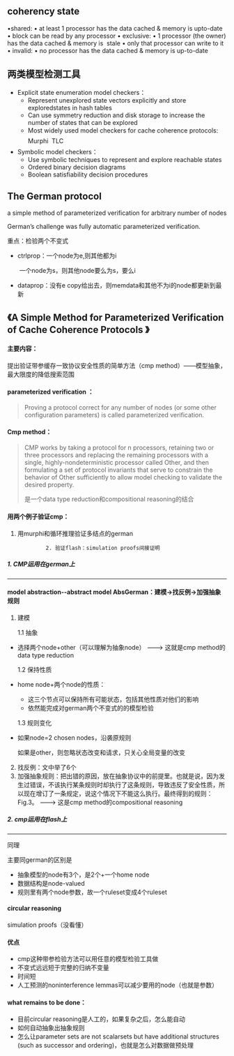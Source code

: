 ## coherency state

•shared:
  • at least 1 processor has the data cached & memory is upto-date
  • block can be read by any processor
• exclusive:
  • 1 processor (the owner) has the data cached & memory is
​    stale
  • only that processor can write to it
• invalid:
  • no processor has the data cached & memory is up-to-date

## 两类模型检测工具

* Explicit state enumeration model checkers：
  * Represent unexplored state vectors explicitly and store exploredstates in hash tables
  * Can use symmetry reduction and disk storage to increase the number of states that can be explored
  * Most widely used model checkers for cache coherence protocols:
     Murphi 
     TLC 
* Symbolic model checkers：
  * Use symbolic techniques to represent and explore reachable states
  * Ordered binary decision diagrams
  *  Boolean satisfiability decision procedures

## The German protocol

a simple method of parameterized verification for arbitrary number of nodes

German’s challenge was fully automatic parameterized verification.

重点：检验两个不变式

* ctrlprop：一个node为e,则其他都为i

  ​                  一个node为s，则其他node要么为s，要么i

* dataprop：没有e copy给出去，则memdata和其他不为i的node都更新到最新


## 《A Simple Method for Parameterized Verification of Cache Coherence Protocols 》

#### 主要内容：

提出验证带参缓存一致协议安全性质的简单方法（cmp method）——模型抽象，最大限度的降低搜索范围





#### parameterized verification ：

> Proving a protocol correct for any number of nodes (or some other configuration parameters) is called parameterized verification. 

#### Cmp method：

> CMP works by taking a protocol for n processors, retaining
> two or three processors and replacing the remaining processors
> with a single, highly-nondeterministic processor called Other,
> and then formulating a set of protocol invariants that serve to
> constrain the behavior of Other sufficiently to allow model
> checking to validate the desired property.
>
> 是一个data type reduction和compositional reasoning的结合





#### 用两个例子验证cmp：

1. 用murphi和循环推理验证多结点的german

      		    2. 验证flash：simulation proofs间接证明

##### 1. CMP运用在german上

---------

#### model abstraction--abstract model AbsGerman：建模->找反例->加强抽象规则

1. 建模

   1.1 抽象

* 选择两个node+other（可以理解为抽象node）      ---> 这就是cmp method的data type reduction

  1.2 保持性质

* home node+两个node的性质：

  * 这三个节点可以保持所有可能状态，包括其他性质对他们的影响
  * 依然能完成对german两个不变式的的模型检验

  1.3 规则变化

* 如果node=2 chosen nodes，沿袭原规则

  如果是other，则忽略状态改变和请求，只关心全局变量的改变

2. 找反例：文中举了6个
3. 加强抽象规则：把出错的原因，放在抽象协议中的前提里。也就是说，因为发生过错误，不该执行某条规则时却执行了这条规则，导致违反了安全性质，所以现在增订了一条规定，说这个情况下不能这么执行。最终得到的规则：Fig.3。  ---> 这是cmp method的compositional reasoning

##### 2. cmp运用在flash上

--------

同理

主要同german的区别是

* 抽象模型的node有3个，是2个+一个home node
* 数据结构是node-valued
* 规则里有两个node参数，故一个ruleset变成4个ruleset



#### circular reasoning

simulation proofs（没看懂）



#### 优点

* cmp这种带参检验方法可以用任意的模型检验工具做
* 不变式远远短于完整的归纳不变量
* 时间短
* 人工预测的noninterference lemmas可以减少要用的node（也就是参数）





#### what remains to be done：

* 目前circular reasoning是人工的，如果复杂之后，怎么能自动
* 如何自动抽象出抽象规则
* 怎么让parameter sets are not scalarsets but have additional structures (such as successor and ordering)，也就是怎么对数据做预处理







